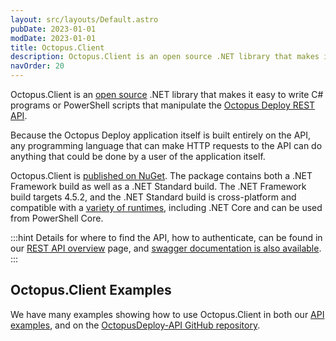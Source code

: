 ```yaml
---
layout: src/layouts/Default.astro
pubDate: 2023-01-01
modDate: 2023-01-01
title: Octopus.Client
description: Octopus.Client is an open source .NET library that makes it easy to write C# programs that interact with the Octopus Deploy REST API.
navOrder: 20
---
```


Octopus.Client is an [open source](https://github.com/OctopusDeploy/OctopusClients) .NET library that makes it easy to write C# programs or PowerShell scripts that manipulate the [Octopus Deploy REST API](/docs/octopus-rest-api/).

Because the Octopus Deploy application itself is built entirely on the API, any programming language that can make HTTP requests to the API can do anything that could be done by a user of the application itself.

Octopus.Client is [published on NuGet](https://www.nuget.org/packages/Octopus.Client). The package contains both a .NET Framework build as well as a .NET Standard build. The .NET Framework build targets 4.5.2, and the .NET Standard build is cross-platform and compatible with a [variety of runtimes](https://docs.microsoft.com/en-us/dotnet/articles/standard/library), including .NET Core and can be used from PowerShell Core.

:::hint
Details for where to find the API, how to authenticate, can be found in our [REST API overview](/docs/octopus-rest-api/) page, and [swagger documentation is also available](https://demo.octopus.app/swaggerui/index.html).
:::

## Octopus.Client Examples

We have many examples showing how to use Octopus.Client in both our [API examples](/docs/octopus-rest-api/examples/), and on the [OctopusDeploy-API GitHub repository](https://github.com/OctopusDeploy/OctopusDeploy-Api/tree/master/Octopus.Client).

